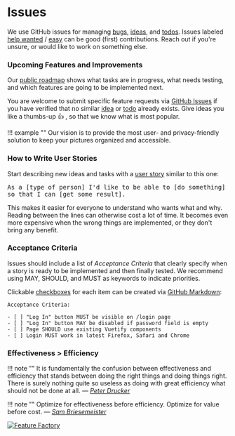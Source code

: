 # Issues

We use GitHub issues for managing [bugs](https://github.com/photoprism/photoprism/labels/bug), 
[ideas](https://github.com/photoprism/photoprism/labels/idea),
and [todos](https://github.com/photoprism/photoprism/labels/todo).
Issues labeled [help wanted](https://github.com/photoprism/photoprism/issues?q=is%3Aissue+is%3Aopen+label%3A%22help+wanted%22) / [easy](https://github.com/photoprism/photoprism/issues?q=is%3Aissue+is%3Aopen+label%3Aeasy) can be good (first) contributions.
Reach out if you're unsure, or would like to work on something else.
 
### Upcoming Features and Improvements ###

Our [public roadmap](https://github.com/photoprism/photoprism/projects/5) shows what tasks are in progress,
what needs testing, and which features are going to be implemented next.

You are welcome to submit specific feature requests via [GitHub Issues](https://github.com/photoprism/photoprism/issues)
if you have verified that no similar [idea](https://github.com/photoprism/photoprism/labels/idea) or
[todo](https://github.com/photoprism/photoprism/labels/todo) already exists. Give ideas you like a thumbs-up 👍  ,
so that we know what is most popular.

!!! example ""
    Our vision is to provide the most user- and privacy-friendly solution to keep your pictures organized and accessible.

### How to Write User Stories ###

Start describing new ideas and tasks with a [user story](https://en.wikipedia.org/wiki/User_story) similar to this one:

<tt>As a [type of person] I'd like to be able to [do something] so that I can [get some result].</tt>

This makes it easier for everyone to understand who wants what and why. Reading between the lines can otherwise cost a
lot of time. It becomes even more expensive when the wrong things are implemented, or they don't bring any benefit.

### Acceptance Criteria ###

Issues should include a list of *Acceptance Criteria* that clearly specify when a story is ready to be implemented
and then finally tested. We recommend using MAY, SHOULD, and MUST as keywords to indicate priorities.

Clickable [checkboxes](https://help.github.com/articles/about-task-lists/) for each item can be created via
[GitHub Markdown](https://help.github.com/articles/basic-writing-and-formatting-syntax/):

```
Acceptance Criteria:

- [ ] "Log In" button MUST be visible on /login page
- [ ] "Log In" button MAY be disabled if password field is empty
- [ ] Page SHOULD use existing Vuetify components
- [ ] Login MUST work in latest Firefox, Safari and Chrome
```

### Effectiveness > Efficiency ###

!!! note ""
    It is fundamentally the confusion between effectiveness and efficiency that stands between doing the right things and doing things right. There is surely nothing quite so useless as doing with great efficiency what should not be done at all. — <cite>[Peter Drucker](https://en.wikipedia.org/wiki/Peter_Drucker)</cite>

!!! note ""
    Optimize for effectiveness before efficiency. Optimize for value before cost. — <cite>[Sam Briesemeister](https://twitter.com/systemalias/status/1480987512004919302)</cite>

[![Feature Factory](https://dl.photoprism.app/img/diagrams/feature-factory.jpg)](https://twitter.com/johncutlefish/status/780102280162840576)
